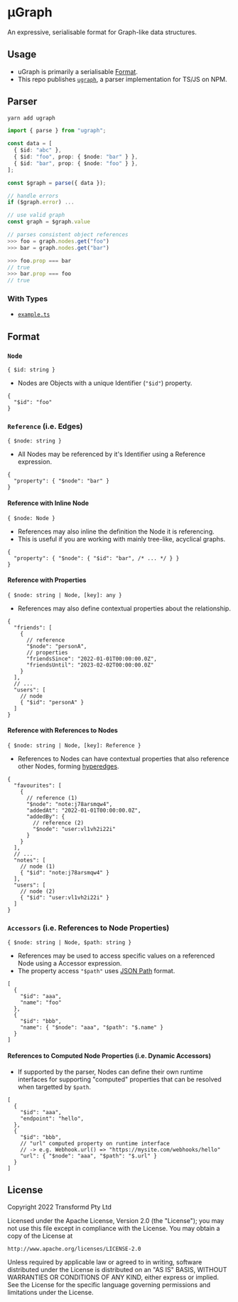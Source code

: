 # μGraph

An expressive, serialisable format for Graph-like data structures.

## Usage

- uGraph is primarily a serialisable [Format](#format).
- This repo publishes [`ugraph`](https://www.npmjs.com/package/ugraph), a parser implementation for TS/JS on NPM.

## Parser

```bash
yarn add ugraph
```

```ts
import { parse } from "ugraph";

const data = [
  { $id: "abc" },
  { $id: "foo", prop: { $node: "bar" } },
  { $id: "bar", prop: { $node: "foo" } },
];

const $graph = parse({ data });

// handle errors
if ($graph.error) ...

// use valid graph
const graph = $graph.value

// parses consistent object references
>>> foo = graph.nodes.get("foo")
>>> bar = graph.nodes.get("bar")

>>> foo.prop === bar
// true
>>> bar.prop === foo
// true
```

### With Types

- [`example.ts`](example.ts)

## Format

### `Node`

`{ $id: string }`

- Nodes are Objects with a unique Identifier (`"$id"`) property.

```jsonc
{
  "$id": "foo"
}
```

### `Reference` (i.e. Edges)

`{ $node: string }`

- All Nodes may be referenced by it's Identifier using a Reference expression.

```jsonc
{
  "property": { "$node": "bar" }
}
```

#### Reference with Inline Node

`{ $node: Node }`

- References may also inline the definition the Node it is referencing.
- This is useful if you are working with mainly tree-like, acyclical graphs.

```jsonc
{
  "property": { "$node": { "$id": "bar", /* ... */ } }
}
```

#### Reference with Properties

`{ $node: string | Node, [key]: any }`

- References may also define contextual properties about the relationship.

```jsonc
{
  "friends": [
    {
      // reference
      "$node": "personA",
      // properties
      "friendsSince": "2022-01-01T00:00:00.0Z",
      "friendsUntil": "2023-02-02T00:00:00.0Z"
    }
  ],
  // ...
  "users": [
    // node
    { "$id": "personA" }
  ]
}
```

#### Reference with References to Nodes

`{ $node: string | Node, [key]: Reference }`

- References to Nodes can have contextual properties that also reference other
  Nodes, forming [hyperedges](https://en.wikipedia.org/wiki/Hypergraph).

```jsonc
{
  "favourites": [
    {
      // reference (1)
      "$node": "note:j78arsmqw4",
      "addedAt": "2022-01-01T00:00:00.0Z",
      "addedBy": {
        // reference (2)
        "$node": "user:vl1vh2i22i"
      }
    }
  ],
  // ...
  "notes": [
    // node (1)
    { "$id": "note:j78arsmqw4" }
  ],
  "users": [
    // node (2)
    { "$id": "user:vl1vh2i22i" }
  ]
}
```

### `Accessors` (i.e. References to Node Properties)

`{ $node: string | Node, $path: string }`

- References may be used to access specific values on a referenced Node using a
  Accessor expression.
- The property access `"$path"` uses [JSON Path](https://jsonpath.com/) format.

```jsonc
[
  {
    "$id": "aaa",
    "name": "foo"
  },
  {
    "$id": "bbb",
    "name": { "$node": "aaa", "$path": "$.name" }
  }
]
```

#### References to Computed Node Properties (i.e. Dynamic Accessors)

- If supported by the parser, Nodes can define their own runtime interfaces for
  supporting "computed" properties that can be resolved when targetted by
  `$path`.

```jsonc
[
  {
    "$id": "aaa",
    "endpoint": "hello",
  },
  {
    "$id": "bbb",
    // "url" computed property on runtime interface
    // -> e.g. Webhook.url() => "https://mysite.com/webhooks/hello"
    "url": { "$node": "aaa", "$path": "$.url" }
  }
]
```

## License

Copyright 2022 Transformd Pty Ltd

Licensed under the Apache License, Version 2.0 (the "License");
you may not use this file except in compliance with the License.
You may obtain a copy of the License at

    http://www.apache.org/licenses/LICENSE-2.0

Unless required by applicable law or agreed to in writing, software
distributed under the License is distributed on an "AS IS" BASIS,
WITHOUT WARRANTIES OR CONDITIONS OF ANY KIND, either express or implied.
See the License for the specific language governing permissions and
limitations under the License.
